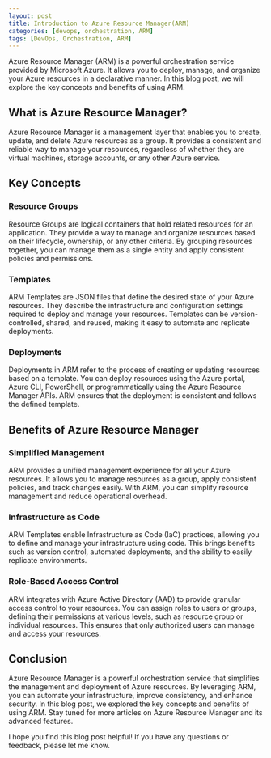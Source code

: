 ```yaml
---
layout: post
title: Introduction to Azure Resource Manager(ARM)
categories: [devops, orchestration, ARM]
tags: [DevOps, Orchestration, ARM]
---
```


Azure Resource Manager (ARM) is a powerful orchestration service provided by Microsoft Azure. It allows you to deploy, manage, and organize your Azure resources in a declarative manner. In this blog post, we will explore the key concepts and benefits of using ARM.

## What is Azure Resource Manager?

Azure Resource Manager is a management layer that enables you to create, update, and delete Azure resources as a group. It provides a consistent and reliable way to manage your resources, regardless of whether they are virtual machines, storage accounts, or any other Azure service.

## Key Concepts

### Resource Groups

Resource Groups are logical containers that hold related resources for an application. They provide a way to manage and organize resources based on their lifecycle, ownership, or any other criteria. By grouping resources together, you can manage them as a single entity and apply consistent policies and permissions.

### Templates

ARM Templates are JSON files that define the desired state of your Azure resources. They describe the infrastructure and configuration settings required to deploy and manage your resources. Templates can be version-controlled, shared, and reused, making it easy to automate and replicate deployments.

### Deployments

Deployments in ARM refer to the process of creating or updating resources based on a template. You can deploy resources using the Azure portal, Azure CLI, PowerShell, or programmatically using the Azure Resource Manager APIs. ARM ensures that the deployment is consistent and follows the defined template.

## Benefits of Azure Resource Manager

### Simplified Management

ARM provides a unified management experience for all your Azure resources. It allows you to manage resources as a group, apply consistent policies, and track changes easily. With ARM, you can simplify resource management and reduce operational overhead.

### Infrastructure as Code

ARM Templates enable Infrastructure as Code (IaC) practices, allowing you to define and manage your infrastructure using code. This brings benefits such as version control, automated deployments, and the ability to easily replicate environments.

### Role-Based Access Control

ARM integrates with Azure Active Directory (AAD) to provide granular access control to your resources. You can assign roles to users or groups, defining their permissions at various levels, such as resource group or individual resources. This ensures that only authorized users can manage and access your resources.

## Conclusion

Azure Resource Manager is a powerful orchestration service that simplifies the management and deployment of Azure resources. By leveraging ARM, you can automate your infrastructure, improve consistency, and enhance security. In this blog post, we explored the key concepts and benefits of using ARM. Stay tuned for more articles on Azure Resource Manager and its advanced features.

I hope you find this blog post helpful! If you have any questions or feedback, please let me know.
